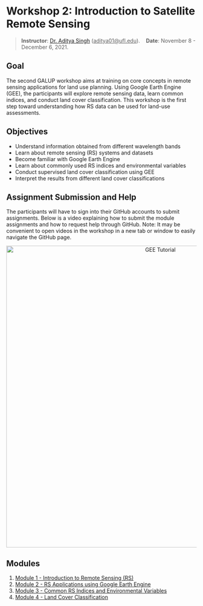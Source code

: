# Workshop 2: Introduction to Satellite Remote Sensing

> **Instructor**: [Dr. Aditya Singh](https://abe.ufl.edu/people/faculty/aditya-singh/) (<ins>aditya01@<i></i>ufl.edu</ins>).&nbsp;&nbsp;&nbsp;&nbsp;**Date**: November 8 - December 6, 2021.

## Goal

The second GALUP workshop aims at training on core concepts in remote sensing applications for land use planning. Using Google Earth Engine (GEE), the participants will explore remote sensing data, learn common indices, and conduct land cover classification. This workshop is the first step toward understanding how RS data can be used for land-use assessments. 

## Objectives

- Understand information obtained from different wavelength bands
- Learn about remote sensing (RS) systems and datasets
- Become familiar with Google Earth Engine
- Learn about commonly used RS indices and environmental variables
- Conduct supervised land cover classification using GEE
- Interpret the results from different land cover classifications

## Assignment Submission and Help

The participants will have to sign into their GitHub accounts to submit assignments. Below is a video explaining how to submit the module assignments and how to request help through GitHub. Note: It may be convenient to open videos in the workshop in a new tab or window to easily navigate the GitHub page.

<p align="center">
  <a href="https://mediasite.video.ufl.edu/Mediasite/Play/9741afe237094a77aff3acbf6c2df8a91d" target="_blank">
    <img src="https://user-images.githubusercontent.com/84922404/139679866-11650dd6-855f-4420-82c1-fa0f4071ee37.png" alt= "GEE Tutorial" width="800">
  </a>
</p>

## Modules

1. [Module 1 - Introduction to Remote Sensing (RS)](module1.md)
2. [Module 2 - RS Applications using Google Earth Engine](module2.md)
3. [Module 3 - Common RS Indices and Environmental Variables](module3.md)
4. [Module 4 - Land Cover Classification](module4.md)
